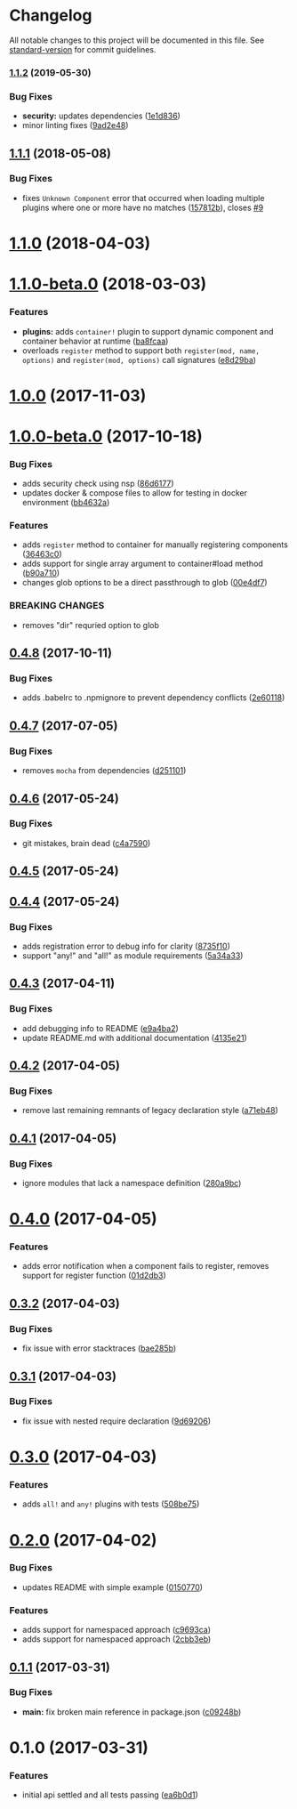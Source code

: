 # Changelog

All notable changes to this project will be documented in this file. See [standard-version](https://github.com/conventional-changelog/standard-version) for commit guidelines.

### [1.1.2](https://github.com/cludden/app-container/compare/v1.1.1...v1.1.2) (2019-05-30)


### Bug Fixes

* **security:** updates dependencies ([1e1d836](https://github.com/cludden/app-container/commit/1e1d836))
* minor linting fixes ([9ad2e48](https://github.com/cludden/app-container/commit/9ad2e48))



<a name="1.1.1"></a>
## [1.1.1](https://github.com/cludden/app-container/compare/v1.1.0...v1.1.1) (2018-05-08)


### Bug Fixes

* fixes `Unknown Component` error that occurred when loading multiple plugins where one or more have no matches ([157812b](https://github.com/cludden/app-container/commit/157812b)), closes [#9](https://github.com/cludden/app-container/issues/9)



<a name="1.1.0"></a>
# [1.1.0](https://github.com/cludden/app-container/compare/v1.1.0-beta.0...v1.1.0) (2018-04-03)



<a name="1.1.0-beta.0"></a>
# [1.1.0-beta.0](https://github.com/cludden/app-container/compare/v1.0.0...v1.1.0-beta.0) (2018-03-03)


### Features

* **plugins:** adds `container!` plugin to support dynamic component and container behavior at runtime ([ba8fcaa](https://github.com/cludden/app-container/commit/ba8fcaa))
* overloads `register` method to support both `register(mod, name, options)` and `register(mod, options)` call signatures ([e8d29ba](https://github.com/cludden/app-container/commit/e8d29ba))



<a name="1.0.0"></a>
# [1.0.0](https://github.com/cludden/app-container/compare/v1.0.0-beta.0...v1.0.0) (2017-11-03)



<a name="1.0.0-beta.0"></a>
# [1.0.0-beta.0](https://github.com/cludden/app-container/compare/v0.4.8...v1.0.0-beta.0) (2017-10-18)


### Bug Fixes

* adds security check using nsp ([86d6177](https://github.com/cludden/app-container/commit/86d6177))
* updates docker & compose files to allow for testing in docker environment ([bb4632a](https://github.com/cludden/app-container/commit/bb4632a))


### Features

* adds `register` method to container for manually registering components ([36463c0](https://github.com/cludden/app-container/commit/36463c0))
* adds support for single array argument to container#load method ([b90a710](https://github.com/cludden/app-container/commit/b90a710))
* changes glob options to be a direct passthrough to glob ([00e4df7](https://github.com/cludden/app-container/commit/00e4df7))


### BREAKING CHANGES

* removes "dir" requried option to glob



<a name="0.4.8"></a>
## [0.4.8](https://github.com/cludden/app-container/compare/v0.4.7...v0.4.8) (2017-10-11)


### Bug Fixes

* adds .babelrc to .npmignore to prevent dependency conflicts ([2e60118](https://github.com/cludden/app-container/commit/2e60118))



<a name="0.4.7"></a>
## [0.4.7](https://github.com/cludden/app-container/compare/v0.4.6...v0.4.7) (2017-07-05)


### Bug Fixes

* removes `mocha` from dependencies ([d251101](https://github.com/cludden/app-container/commit/d251101))



<a name="0.4.6"></a>
## [0.4.6](https://github.com/cludden/app-container/compare/v0.4.5...v0.4.6) (2017-05-24)


### Bug Fixes

* git mistakes, brain dead ([c4a7590](https://github.com/cludden/app-container/commit/c4a7590))



<a name="0.4.5"></a>
## [0.4.5](https://github.com/cludden/app-container/compare/v0.4.4...v0.4.5) (2017-05-24)



<a name="0.4.4"></a>
## [0.4.4](https://github.com/cludden/app-container/compare/v0.4.3...v0.4.4) (2017-05-24)


### Bug Fixes

* adds registration error to debug info for clarity ([8735f10](https://github.com/cludden/app-container/commit/8735f10))
* support "any!" and "all!" as module requirements ([5a34a33](https://github.com/cludden/app-container/commit/5a34a33))



<a name="0.4.3"></a>
## [0.4.3](https://github.com/cludden/app-container/compare/v0.4.2...v0.4.3) (2017-04-11)


### Bug Fixes

* add debugging info to README ([e9a4ba2](https://github.com/cludden/app-container/commit/e9a4ba2))
* update README.md with additional documentation ([4135e21](https://github.com/cludden/app-container/commit/4135e21))



<a name="0.4.2"></a>
## [0.4.2](https://github.com/cludden/app-container/compare/v0.4.1...v0.4.2) (2017-04-05)


### Bug Fixes

* remove last remaining remnants of legacy declaration style ([a71eb48](https://github.com/cludden/app-container/commit/a71eb48))



<a name="0.4.1"></a>
## [0.4.1](https://github.com/cludden/app-container/compare/v0.4.0...v0.4.1) (2017-04-05)


### Bug Fixes

* ignore modules that lack a namespace definition ([280a9bc](https://github.com/cludden/app-container/commit/280a9bc))



<a name="0.4.0"></a>
# [0.4.0](https://github.com/cludden/app-container/compare/v0.3.2...v0.4.0) (2017-04-05)


### Features

* adds error notification when a component fails to register, removes support for register function ([01d2db3](https://github.com/cludden/app-container/commit/01d2db3))



<a name="0.3.2"></a>
## [0.3.2](https://github.com/cludden/app-container/compare/v0.3.1...v0.3.2) (2017-04-03)


### Bug Fixes

* fix issue with error stacktraces ([bae285b](https://github.com/cludden/app-container/commit/bae285b))



<a name="0.3.1"></a>
## [0.3.1](https://github.com/cludden/app-container/compare/v0.3.0...v0.3.1) (2017-04-03)


### Bug Fixes

* fix issue with nested require declaration ([9d69206](https://github.com/cludden/app-container/commit/9d69206))



<a name="0.3.0"></a>
# [0.3.0](https://github.com/cludden/app-container/compare/v0.2.0...v0.3.0) (2017-04-03)


### Features

* adds `all!` and `any!` plugins with tests ([508be75](https://github.com/cludden/app-container/commit/508be75))



<a name="0.2.0"></a>
# [0.2.0](https://github.com/cludden/app-container/compare/v0.1.1...v0.2.0) (2017-04-02)


### Bug Fixes

* updates README with simple example ([0150770](https://github.com/cludden/app-container/commit/0150770))


### Features

* adds support for namespaced approach ([c9693ca](https://github.com/cludden/app-container/commit/c9693ca))
* adds support for namespaced approach ([2cbb3eb](https://github.com/cludden/app-container/commit/2cbb3eb))



<a name="0.1.1"></a>
## [0.1.1](https://github.com/cludden/app-container/compare/v0.1.0...v0.1.1) (2017-03-31)


### Bug Fixes

* **main:** fix broken main reference in package.json ([c09248b](https://github.com/cludden/app-container/commit/c09248b))



<a name="0.1.0"></a>
# 0.1.0 (2017-03-31)


### Features

* initial api settled and all tests passing ([ea6b0d1](https://github.com/cludden/app-container/commit/ea6b0d1))

